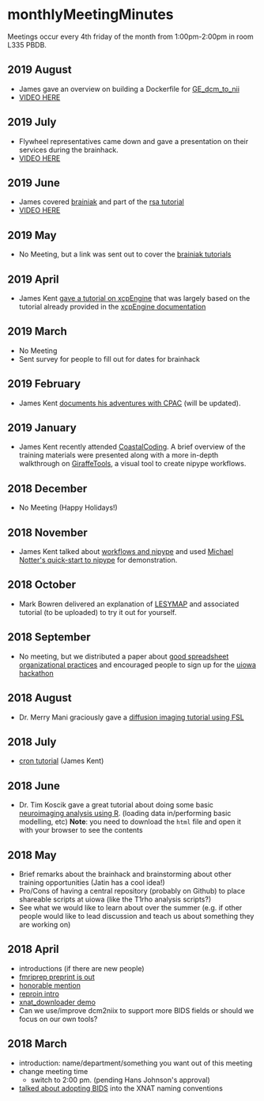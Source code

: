 # monthlyMeetingMinutes
Meetings occur every 4th friday of the month from 1:00pm-2:00pm in room L335 PBDB.

## 2019 August
- James gave an overview on building a Dockerfile for [GE_dcm_to_nii](https://github.com/NeuroimagingUIowa/GE_dcm_to_nii)
- [VIDEO HERE](https://www.youtube.com/watch?v=fIwK3sP1sC0&feature=youtu.be)

## 2019 July
- Flywheel representatives came down and gave a presentation on their services during the brainhack.
- [VIDEO HERE](https://www.youtube.com/watch?v=rHW2FgS4OUw)

## 2019 June
- James covered [brainiak](https://brainiak.org/) and part of the [rsa tutorial](https://brainiak.org/tutorials/06-rsa/)
- [VIDEO HERE](https://youtu.be/r0hR3fLlpN8)

## 2019 May
- No Meeting, but a link was sent out to cover the [brainiak tutorials](https://brainiak.org/tutorials/)

## 2019 April
- James Kent [gave a tutorial on xcpEngine](https://github.com/NeuroimagingUIowa/xcpEngineTutorial) that was largely based on the tutorial already provided in the [xcpEngine documentation](https://xcpengine.readthedocs.io/config/tutorial.html)

## 2019 March
- No Meeting
- Sent survey for people to fill out for dates for brainhack

## 2019 February
- James Kent [documents his adventures with CPAC](https://github.com/NeuroimagingUIowa/cpacAdventures) (will be updated).

## 2019 January
- James Kent recently attended [CoastalCoding](https://github.com/nipype/coco2019-training). A brief overview of the training materials were presented along with a more in-depth walkthrough on [GiraffeTools](https://github.com/TimVanMourik/GiraffeTools), a visual tool to create nipype workflows.

## 2018 December
- No Meeting (Happy Holidays!)

## 2018 November
- James Kent talked about [workflows and nipype](https://slides.com/jameskent/workflows-and-nipype#/) and used [Michael Notter's quick-start to nipype](https://miykael.github.io/nipype_tutorial/notebooks/introduction_quickstart_non-neuroimaging.html) for demonstration.

## 2018 October
- Mark Bowren delivered an explanation of [LESYMAP](https://github.com/dorianps/LESYMAP) and associated tutorial (to be uploaded) to try it out for yourself.

## 2018 September
- No meeting, but we distributed a paper about [good spreadsheet organizational practices]( https://www.tandfonline.com/doi/full/10.1080/00031305.2017.1375989) and encouraged people to sign up
for the [uiowa hackathon](https://bigdata.uiowa.edu/)

## 2018 August
- Dr. Merry Mani graciously gave a [diffusion imaging tutorial using FSL](https://github.com/NeuroimagingUIowa/dwiProcessingTutorial)

## 2018 July
- [cron tutorial](https://slides.com/jameskent/cron#/) (James Kent)

## 2018 June
- Dr. Tim Koscik gave a great tutorial about doing some basic [neuroimaging analysis using R](data/2018-06-29_tim-koscik_r-neuroimaging.html). (loading data in/performing basic modelling, etc) 
**Note**: you need to download the `html` file and open it with your browser to see the contents

## 2018 May
- Brief remarks about the brainhack and brainstorming about other training opportunities (Jatin has a cool idea!)
- Pro/Cons of having a central repository (probably on Github) to place shareable scripts at uiowa (like the T1rho analysis scripts?)
- See what we would like to learn about over the summer (e.g. if other people would like to lead discussion and teach us about something they are working on)

## 2018 April
- introductions (if there are new people)
- [fmriprep preprint is out](https://www.biorxiv.org/content/early/2018/04/25/306951)
- [honorable mention](http://neuroinformatics2017.org/speakers/chris-gorgolewski/)
- [reproin intro](https://github.com/ReproNim/reproin)
- [xnat_downloader demo](https://github.com/HBClab/xnat_downloader)
- Can we use/improve dcm2niix to support more BIDS fields or should we focus on our own tools?

## 2018 March
- introduction: name/department/something you want out of this meeting
- change meeting time
  - switch to 2:00 pm. (pending Hans Johnson's approval)
- [talked about adopting BIDS](https://slides.com/jameskent/bids#/) into the XNAT naming conventions
